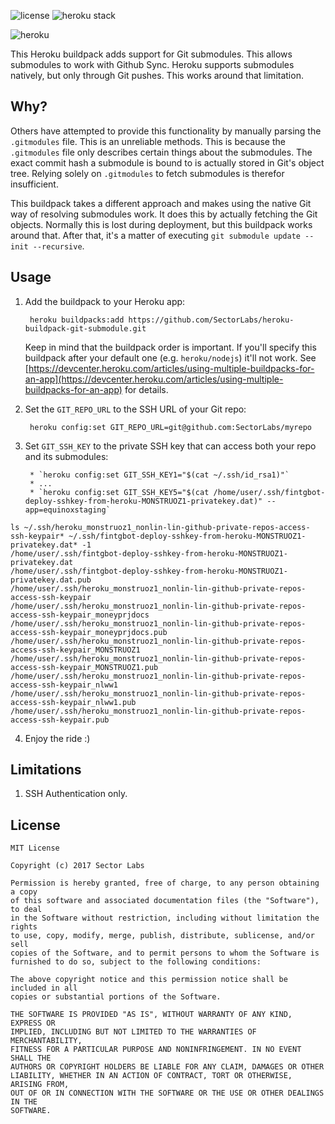 ![license](https://camo.githubusercontent.com/7564c4f51086d05c91ab09865b0ab1eaf457f172/68747470733a2f2f696d672e736869656c64732e696f2f3a6c6963656e73652d6d69742d626c75652e737667) ![heroku stack](https://img.shields.io/badge/heroku%20stack-cedar14-green.svg)

![heroku](http://i.imgur.com/gdl3WtA.png)

This Heroku buildpack adds support for Git submodules. This allows submodules to work with Github Sync. Heroku supports submodules natively, but only through Git pushes. This works around that limitation.

## Why?
Others have attempted to provide this functionality by manually parsing the `.gitmodules` file. This is an unreliable methods. This is because the `.gitmodules` file only describes certain things about the submodules. The exact commit hash a submodule is bound to is actually stored in Git's object tree. Relying solely on `.gitmodules` to fetch submodules is therefor insufficient.

This buildpack takes a different approach and makes using the native Git way of resolving submodules work. It does this by actually fetching the Git objects. Normally this is lost during deployment, but this buildpack works around that. After that, it's a matter of executing `git submodule update --init --recursive`.

## Usage

1. Add the buildpack to your Heroku app:

        heroku buildpacks:add https://github.com/SectorLabs/heroku-buildpack-git-submodule.git
        
    Keep in mind that the buildpack order is important. If you'll specify this buildpack after your default one (e.g. `heroku/nodejs`) it'll not work. See [https://devcenter.heroku.com/articles/using-multiple-buildpacks-for-an-app](https://devcenter.heroku.com/articles/using-multiple-buildpacks-for-an-app) for details.

2. Set the `GIT_REPO_URL` to the SSH URL of your Git repo:

        heroku config:set GIT_REPO_URL=git@github.com:SectorLabs/myrepo

3. Set `GIT_SSH_KEY` to the private SSH key that can access both your repo and its submodules:

        * `heroku config:set GIT_SSH_KEY1="$(cat ~/.ssh/id_rsa1)"`
        * ...
        * `heroku config:set GIT_SSH_KEY5="$(cat /home/user/.ssh/fintgbot-deploy-sshkey-from-heroku-MONSTRUOZ1-privatekey.dat)" --app=equinoxstaging`

```
ls ~/.ssh/heroku_monstruoz1_nonlin-lin-github-private-repos-access-ssh-keypair* ~/.ssh/fintgbot-deploy-sshkey-from-heroku-MONSTRUOZ1-privatekey.dat* -1
/home/user/.ssh/fintgbot-deploy-sshkey-from-heroku-MONSTRUOZ1-privatekey.dat
/home/user/.ssh/fintgbot-deploy-sshkey-from-heroku-MONSTRUOZ1-privatekey.dat.pub
/home/user/.ssh/heroku_monstruoz1_nonlin-lin-github-private-repos-access-ssh-keypair
/home/user/.ssh/heroku_monstruoz1_nonlin-lin-github-private-repos-access-ssh-keypair_moneyprjdocs
/home/user/.ssh/heroku_monstruoz1_nonlin-lin-github-private-repos-access-ssh-keypair_moneyprjdocs.pub
/home/user/.ssh/heroku_monstruoz1_nonlin-lin-github-private-repos-access-ssh-keypair_MONSTRUOZ1
/home/user/.ssh/heroku_monstruoz1_nonlin-lin-github-private-repos-access-ssh-keypair_MONSTRUOZ1.pub
/home/user/.ssh/heroku_monstruoz1_nonlin-lin-github-private-repos-access-ssh-keypair_nlww1
/home/user/.ssh/heroku_monstruoz1_nonlin-lin-github-private-repos-access-ssh-keypair_nlww1.pub
/home/user/.ssh/heroku_monstruoz1_nonlin-lin-github-private-repos-access-ssh-keypair.pub
```

4. Enjoy the ride :)

## Limitations
1. SSH Authentication only.

## License
```
MIT License

Copyright (c) 2017 Sector Labs

Permission is hereby granted, free of charge, to any person obtaining a copy
of this software and associated documentation files (the "Software"), to deal
in the Software without restriction, including without limitation the rights
to use, copy, modify, merge, publish, distribute, sublicense, and/or sell
copies of the Software, and to permit persons to whom the Software is
furnished to do so, subject to the following conditions:

The above copyright notice and this permission notice shall be included in all
copies or substantial portions of the Software.

THE SOFTWARE IS PROVIDED "AS IS", WITHOUT WARRANTY OF ANY KIND, EXPRESS OR
IMPLIED, INCLUDING BUT NOT LIMITED TO THE WARRANTIES OF MERCHANTABILITY,
FITNESS FOR A PARTICULAR PURPOSE AND NONINFRINGEMENT. IN NO EVENT SHALL THE
AUTHORS OR COPYRIGHT HOLDERS BE LIABLE FOR ANY CLAIM, DAMAGES OR OTHER
LIABILITY, WHETHER IN AN ACTION OF CONTRACT, TORT OR OTHERWISE, ARISING FROM,
OUT OF OR IN CONNECTION WITH THE SOFTWARE OR THE USE OR OTHER DEALINGS IN THE
SOFTWARE.
```
